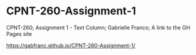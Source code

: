 # CPNT-260-Assignment-1

CPNT-260;
Assignment 1 - Text Column;
Gabrielle Franco;
A link to the GH Pages site

https://gabfranc.github.io/CPNT-260-Assignment-1/
